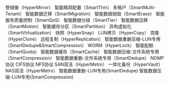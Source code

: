 卷镜像（HyperMirror）
智能精简配置（SmartThin）
多租户（SmartMulti-Tenant）
智能数据迁移（SmartMigration）
智能数据销毁（SmartErase）
智能服务质量控制（SmartQoS）
智能数据分级（SmartTier）
智能数据迅移（SmartMotion）
智能缓存分区（SmartPartition）
异构虚拟化（SmartVirtualization）
快照（HyperSnap）
LUN拷贝（HyperCopy）
克隆（HyperClone）
远程复制（HyperReplication）
智能数据重删压缩-LUN专用（SmartDedupe&SmartCompression）
WORM（HyperLock）
智能配额（SmartQuota）
智能数据缓存（SmartCache）
智能数据压缩-文件系统专用（SmartCompression）
智能数据重删-文件系统专用（SmartDedupe）
NDMP协议
CIFS协议
NFS协议
SAN双活（HyperMetro）
一体化备份（HyperVault）
NAS双活（HyperMetro）
智能数据重删-LUN专用(SmartDedupe)
智能数据压缩-LUN专用(SmartCompression)
